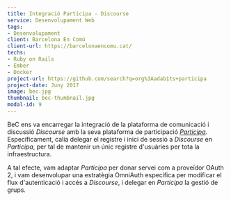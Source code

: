 ```yaml
---
title: Integració Participa - Discourse
service: Desenvolupament Web
tags:
- Desenvolupament
client: Barcelona En Comú
client-url: https://barcelonaencomu.cat/
techs:
- Ruby on Rails
- Ember
- Docker
project-url: https://github.com/search?q=org%3Aadab1ts+participa
project-date: Juny 2017
image: bec.jpg
thumbnail: bec-thumbnail.jpg
modal-id: 9
---
```

BeC ens va encarregar la integració de la plataforma de comunicació i discussió *Discourse* amb la seva plataforma de participació [*Participa*](https://participa.barcelonaencomu.cat/). Específicament, calia delegar el registre i inici de sessió a *Discourse* en *Participa*, per tal de mantenir un únic registre d'usuàries per tota la infraestructura.

A tal efecte, vam adaptar *Participa* per donar servei com a proveïdor OAuth 2, i vam desenvolupar una estratègia OmniAuth específica per modificar el flux d'autenticació i accés a *Discourse*, i delegar en *Participa* la gestió de grups.
